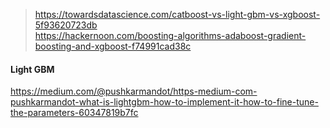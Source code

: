 
> https://towardsdatascience.com/catboost-vs-light-gbm-vs-xgboost-5f93620723db  
> https://hackernoon.com/boosting-algorithms-adaboost-gradient-boosting-and-xgboost-f74991cad38c  

#### Light GBM
https://medium.com/@pushkarmandot/https-medium-com-pushkarmandot-what-is-lightgbm-how-to-implement-it-how-to-fine-tune-the-parameters-60347819b7fc  

